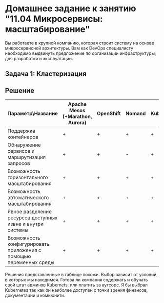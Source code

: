 
# Домашнее задание к занятию "11.04 Микросервисы: масштабирование"

Вы работаете в крупной компанию, которая строит систему на основе микросервисной архитектуры.
Вам как DevOps специалисту необходимо выдвинуть предложение по организации инфраструктуры, для разработки и эксплуатации.

## Задача 1: Кластеризация

## Решение

| Параметр\Название | Apache Mesos (+Marathon, Aurora) | OpenShift | Nomand |  Kubernetes|	Docker Swarm|
|---|---|---|---|---|---|
| Поддержка контейнеров | + | + | + | + | + |
| Обнаружение сервисов и маршрутизация запросов | + | + | - | + | + |
| Возможность горизонтального масштабирования | + | + | + | + | + |
| Возможность автоматического масштабирования | + | + | + | + | - |
| Явное разделение ресурсов доступных извне и внутри системы | + | + | + | + | - |
| Возможность конфигурировать приложения с помощью переменных среды | + | + | + | + | + |

Решения представленные в таблице похожи. Выбор зависит от условий, в которых мы находимся. Готова ли компания содержать и обучать свой штат админов Kubernets, или платить за аутсорс.
Я бы выбрал Kubernetes так как он наиболее доступен с точки зрения финансов, документации и комьюнити.

